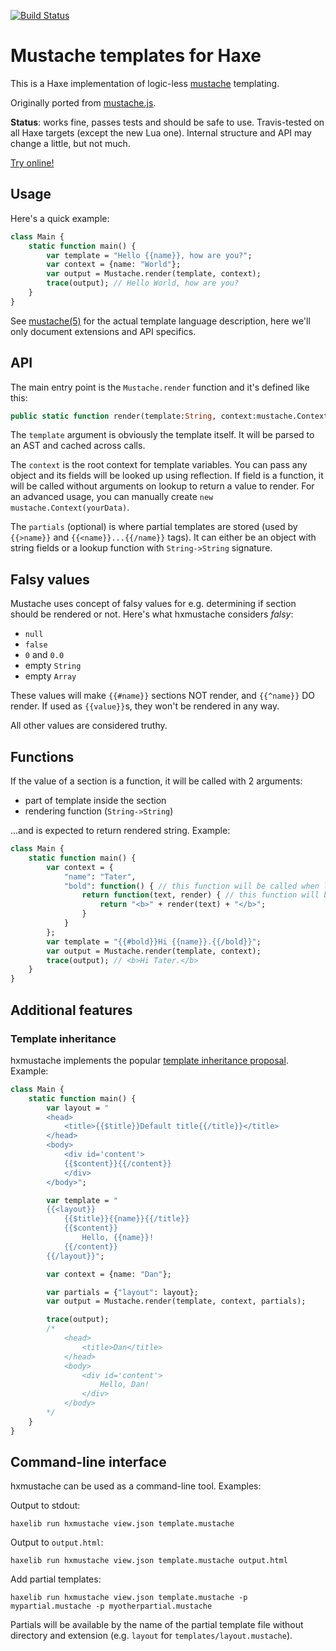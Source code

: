[![Build Status](https://travis-ci.org/nadako/hxmustache.svg?branch=master)](https://travis-ci.org/nadako/hxmustache)

# Mustache templates for Haxe

This is a Haxe implementation of logic-less [mustache](http://mustache.github.io/) templating.

Originally ported from [mustache.js](https://github.com/janl/mustache.js).

**Status**: works fine, passes tests and should be safe to use. Travis-tested on all Haxe targets (except the new Lua one).
Internal structure and API may change a little, but not much.

[Try online!](http://nadako.github.io/hxmustache/demo/)

## Usage

Here's a quick example:

```haxe
class Main {
    static function main() {
        var template = "Hello {{name}}, how are you?";
        var context = {name: "World"};
        var output = Mustache.render(template, context);
        trace(output); // Hello World, how are you?
    }
}
```

See [mustache(5)](http://mustache.github.io/mustache.5.html) for the actual template language description, here we'll
only document extensions and API specifics.

## API

The main entry point is the `Mustache.render` function and it's defined like this:

```haxe
public static function render(template:String, context:mustache.Context, ?partials:mustache.Partials):String;
```

The `template` argument is obviously the template itself. It will be parsed to an AST and cached across calls.

The `context` is the root context for template variables. You can pass any object and its fields will be looked up
using reflection. If field is a function, it will be called without arguments on lookup to return a value to render.
For an advanced usage, you can manually create `new mustache.Context(yourData)`.

The `partials` (optional) is where partial templates are stored (used by `{{>name}}` and `{{<name}}...{{/name}}` tags).
It can either be an object with string fields or a lookup function with `String->String` signature.

## Falsy values

Mustache uses concept of falsy values for e.g. determining if section should be rendered or not.
Here's what hxmustache considers *falsy*:

 * `null`
 * `false`
 * `0` and `0.0`
 * empty `String`
 * empty `Array`

These values will make `{{#name}}` sections NOT render, and `{{^name}}` DO render. If used as `{{value}}`s, they won't be rendered in any way.

All other values are considered truthy.

## Functions

If the value of a section is a function, it will be called with 2 arguments:

 * part of template inside the section
 * rendering function (`String->String`)

...and is expected to return rendered string. Example:

```haxe
class Main {
    static function main() {
        var context = {
            "name": "Tater",
            "bold": function() { // this function will be called when looking up `bold`
                return function(text, render) { // this function will be called for rendering a section
                    return "<b>" + render(text) + "</b>";
                }
            }
        };
        var template = "{{#bold}}Hi {{name}}.{{/bold}}";
        var output = Mustache.render(template, context);
        trace(output); // <b>Hi Tater.</b>
    }
}
```



## Additional features

### Template inheritance

hxmustache implements the popular [template inheritance proposal](https://github.com/mustache/spec/pull/75).
Example:

```haxe
class Main {
    static function main() {
        var layout = "
        <head>
            <title>{{$title}}Default title{{/title}}</title>
        </head>
        <body>
            <div id='content'>
            {{$content}}{{/content}}
            </div>
        </body>";

        var template = "
        {{<layout}}
            {{$title}}{{name}}{{/title}}
            {{$content}}
                Hello, {{name}}!
            {{/content}}
        {{/layout}}";

        var context = {name: "Dan"};

        var partials = {"layout": layout};
        var output = Mustache.render(template, context, partials);

        trace(output);
        /*
            <head>
                <title>Dan</title>
            </head>
            <body>
                <div id='content'>
                    Hello, Dan!
                </div>
            </body>        
        */
    }
}
```

## Command-line interface

hxmustache can be used as a command-line tool. Examples:

Output to stdout:
```
haxelib run hxmustache view.json template.mustache
```

Output to `output.html`:
```
haxelib run hxmustache view.json template.mustache output.html
```

Add partial templates:
```
haxelib run hxmustache view.json template.mustache -p mypartial.mustache -p myotherpartial.mustache
```

Partials will be available by the name of the partial template file without directory and extension (e.g. `layout` for `templates/layout.mustache`).
